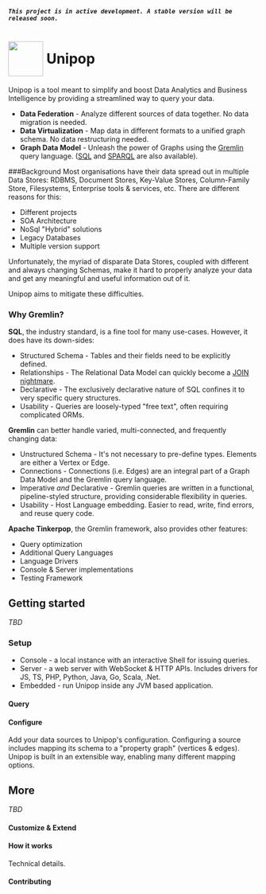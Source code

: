 _**`This project is in active development. A stable version will be released soon.`**_

# <img src="https://raw.githubusercontent.com/rmagen/unipop/master/docs/images/unipop-logo.png" width=70 style="vertical-align:middle;"> <span style="vertical-align:middle;">Unipop</span>

Unipop is a tool meant to simplify and boost Data Analytics and Business Intelligence by providing a streamlined way to query your data.
- **Data Federation** - Analyze different sources of data together. No data migration is needed.
- **Data Virtualization** - Map data in different formats to a unified graph schema. No data restructuring needed.
- **Graph Data Model** -  Unleash the power of Graphs using the
[Gremlin](http://tinkerpop.apache.org/gremlin.html) query language.
([SQL](https://github.com/twilmes/sql-gremlin) and
[SPARQL](https://github.com/dkuppitz/sparql-gremlin) are also available).

###Background
Most organisations have their data spread out in multiple Data Stores: RDBMS, Document Stores, Key-Value Stores,
Column-Family Store, Filesystems, Enterprise tools & services, etc. There are different reasons for this:
- Different projects
- SOA Architecture
- NoSql "Hybrid" solutions
- Legacy Databases
- Multiple version support

Unfortunately, the myriad of disparate Data Stores, coupled with different and always changing Schemas, make it hard
to properly analyze your data and get any meaningful and useful information out of it.

Unipop aims to mitigate these difficulties.

### Why Gremlin?
**SQL**, the industry standard, is a fine tool for many use-cases. However, it does have its down-sides:
- Structured Schema - Tables and their fields need to be explicitly defined.
- Relationships - The Relational Data Model can quickly become a [JOIN nightmare](http://sql2gremlin.com/#_recommendation).
- Declarative - The exclusively declarative nature of SQL confines it to very specific query structures.
- Usability - Queries are loosely-typed "free text", often requiring complicated ORMs.

**Gremlin** can better handle varied, multi-connected, and frequently changing data:
- Unstructured Schema - It's not necessary to pre-define types. Elements are either a Vertex or Edge.
- Connections - Connections (i.e. Edges) are an integral part of a Graph Data Model and the Gremlin query language.
- Imperative _and_ Declarative - Gremlin queries are written in a functional, pipeline-styled structure,
providing considerable flexibility in queries.
- Usability - Host Language embedding. Easier to read, write, find errors, and reuse query code.

**Apache Tinkerpop**, the Gremlin framework, also provides other features:
- Query optimization
- Additional Query Languages
- Language Drivers
- Console & Server implementations
- Testing Framework

## Getting started
*TBD*

### Setup
- Console - a local instance with an interactive Shell for issuing queries.
- Server - a web server with WebSocket & HTTP APIs. Includes drivers for JS, TS, PHP, Python, Java, Go, Scala, .Net.
- Embedded - run Unipop inside any JVM based application.

#### Query

#### Configure
Add your data sources to Unipop's configuration. Configuring a source includes mapping its schema to a "property
graph" (vertices & edges).
Unipop is built in an extensible way, enabling many different mapping options.

## More
*TBD*

#### Customize & Extend


#### How it works
Technical details.

#### Contributing